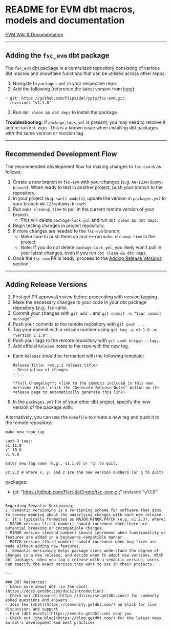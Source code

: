# README for EVM dbt macros, models and documentation

[EVM Wiki & Documentation](https://github.com/FlipsideCrypto/fsc-evm/wiki)

---

## Adding the `fsc_evm` dbt package

The `fsc_evm` dbt package is a centralized repository consisting of various dbt macros and snowflake functions that can be utilized across other repos.

1. Navigate to `packages.yml` in your respective repo.
2. Add the following (reference the latest version from [here](https://github.com/FlipsideCrypto/fsc-evm/tags)):
```
- git: https://github.com/FlipsideCrypto/fsc-evm.git
  revision: "v1.1.0"
```
3. Run `dbt clean && dbt deps` to install the package

**Troubleshooting:**
If `package_lock.yml` is present, you may need to remove it and re-run `dbt deps`. This is a known issue when installing dbt packages with the same version or revision tag.

---

## Recommended Development Flow

The recommended development flow for making changes to `fsc-evm` is as follows:

1. Create a new branch in `fsc-evm` with your changes (e.g. `AN-1234/dummy-branch`). When ready to test in another project, push your branch to the repository.
2. In your project (e.g. `swell-models`), update the version in `packages.yml` to your branch `AN-1234/dummy-branch`.
3. Run `make cleanup_time` to pull in the current remote version of your branch.
   - This will delete `package-lock.yml` and run `dbt clean && dbt deps`.
4. Begin testing changes in project repository.
5. If more changes are needed to the `fsc-evm` branch:
   - Make sure to push them up and re-run `make cleanup_time` in the project.
   - Note: If you do not delete `package-lock.yml`, you likely won't pull in your latest changes, even if you run `dbt clean && dbt deps`.
6. Once the `fsc-evm` PR is ready, proceed to the [Adding Release Versions](#adding-release-versions) section.

---

## Adding Release Versions

1. First get PR approval/review before proceeding with version tagging.
2. Make the necessary changes to your code in your dbt package repository (e.g., fsc-utils).
3. Commit your changes with `git add .` and `git commit -m "Your commit message"`.
4. Push your commits to the remote repository with `git push ...`.
5. Tag your commit with a version number using `git tag -a v1.1.0 -m "version 1.1.0"`.
6. Push your tags to the remote repository with `git push origin --tags`.
7. Add official `Release` notes to the repo with the new tag.
  * Each `Release` should be formatted with the following template:
    ```
    Release Title: <vx.y.z release title>
    - Description of changes
    - ...

    **Full Changelog**: <link to the commits included in this new version> (hint: click the "Generate Release Notes" button on the release page to automatically generate this link)
    ```
8. In the `packages.yml` file of your other dbt project, specify the new version of the package with:

Alternatively, you can use the `makefile` to create a new tag and push it to the remote repository:

```
make new_repo_tag
```
```
Last 3 tags:
v1.11.0
v1.10.0
v1.9.0

Enter new tag name (e.g., v1.1.0) or 'q' to quit:
```

```
vx.y.z # where x, y, and z are the new version numbers (or q to quit)
```


packages:
  - git: "https://github.com/FlipsideCrypto/fsc-evm.git"
    revision: "v1.1.0"
```  

Regarding Semantic Versioning;
1. Semantic versioning is a versioning scheme for software that aims to convey meaning about the underlying changes with each new release.
2. It's typically formatted as MAJOR.MINOR.PATCH (e.g. v1.2.3), where:
- MAJOR version (first number) should increment when there are potential breaking or incompatible changes.
- MINOR version (second number) should increment when functionality or features are added in a backwards-compatible manner.
- PATCH version (third number) should increment when bug fixes are made without adding new features.
1. Semantic versioning helps package users understand the degree of changes in a new release, and decide when to adopt new versions. With dbt packages, when you tag a release with a semantic version, users can specify the exact version they want to use in their projects.

---

### DBT Resources:
- Learn more about dbt [in the docs](https://docs.getdbt.com/docs/introduction)
- Check out [Discourse](https://discourse.getdbt.com/) for commonly asked questions and answers
- Join the [chat](https://community.getdbt.com/) on Slack for live discussions and support
- Find [dbt events](https://events.getdbt.com) near you
- Check out [the blog](https://blog.getdbt.com/) for the latest news on dbt's development and best practices